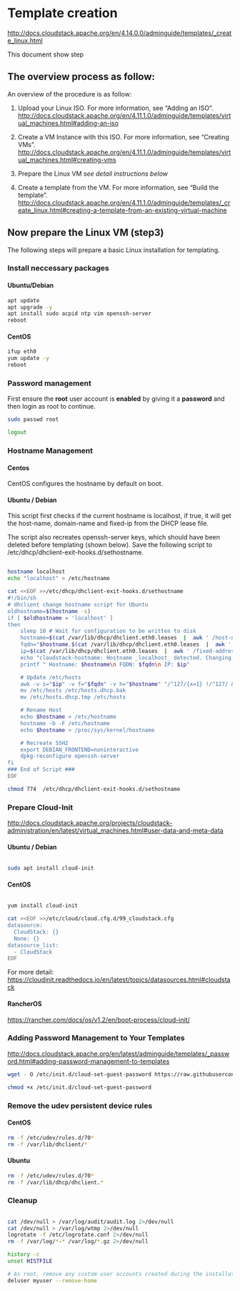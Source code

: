 # Template creation

http://docs.cloudstack.apache.org/en/4.14.0.0/adminguide/templates/_create_linux.html

This document  show step
## The overview process as follow:

An overview of the procedure is as follow:

1. Upload your Linux ISO. 
   For more information, see “Adding an ISO”.
   http://docs.cloudstack.apache.org/en/4.11.1.0/adminguide/templates/virtual_machines.html#adding-an-iso

2. Create a VM Instance with this ISO.
   For more information, see “Creating VMs”.
   http://docs.cloudstack.apache.org/en/4.11.1.0/adminguide/templates/virtual_machines.html#creating-vms

3. Prepare the Linux VM
   *see detail instructions below*

4. Create a template from the VM.
   For more information, see “Build the template”.
   http://docs.cloudstack.apache.org/en/4.11.1.0/adminguide/templates/_create_linux.html#creating-a-template-from-an-existing-virtual-machine


## Now prepare the Linux VM (step3)
The following steps will prepare a basic Linux installation for templating.

### Install neccessary packages

#### Ubuntu/Debian

```bash
apt update
apt upgrade -y
apt install sudo acpid ntp vim openssh-server
reboot

```

#### CentOS

```bash
ifup eth0
yum update -y
reboot

```

### Password management
First ensure the **root** user account is **enabled** by giving it a **password** and then login as root to continue.

```bash
sudo passwd root

logout

```

### Hostname Management

#### Centos
CentOS configures the hostname by default on boot. 

#### Ubuntu / Debian
This script first checks if the current hostname is localhost, if true, it will get the host-name, domain-name and fixed-ip from the DHCP lease file.

The script also recreates openssh-server keys, which should have been deleted before templating (shown below). Save the following script to /etc/dhcp/dhclient-exit-hooks.d/sethostname.

```bash

hostname localhost
echo "localhost" > /etc/hostname

cat <<EOF >>/etc/dhcp/dhclient-exit-hooks.d/sethostname
#!/bin/sh
# dhclient change hostname script for Ubuntu
oldhostname=$(hostname -s)
if [ $oldhostname = 'localhost' ]
then
    sleep 10 # Wait for configuration to be written to disk
    hostname=$(cat /var/lib/dhcp/dhclient.eth0.leases  |  awk ' /host-name/ { host = $3 }  END { printf host } ' | sed     's/[";]//g' )
    fqdn="$hostname.$(cat /var/lib/dhcp/dhclient.eth0.leases  |  awk ' /domain-name/ { domain = $3 }  END { printf     domain } ' | sed 's/[";]//g')"
    ip=$(cat /var/lib/dhcp/dhclient.eth0.leases  |  awk ' /fixed-address/ { lease = $2 }  END { printf lease } ' | sed     's/[";]//g')
    echo "cloudstack-hostname: Hostname _localhost_ detected. Changing hostname and adding hosts."
    printf " Hostname: $hostname\n FQDN: $fqdn\n IP: $ip"

    # Update /etc/hosts
    awk -v i="$ip" -v f="$fqdn" -v h="$hostname" "/^127/{x=1} !/^127/ && x { x=0; print i,f,h; } { print $0; }" /etc/hosts > /etc/hosts.dhcp.tmp
    mv /etc/hosts /etc/hosts.dhcp.bak
    mv /etc/hosts.dhcp.tmp /etc/hosts

    # Rename Host
    echo $hostname > /etc/hostname
    hostname -b -F /etc/hostname
    echo $hostname > /proc/sys/kernel/hostname

    # Recreate SSH2
    export DEBIAN_FRONTEND=noninteractive
    dpkg-reconfigure openssh-server
fi
### End of Script ###
EOF

chmod 774  /etc/dhcp/dhclient-exit-hooks.d/sethostname
```

### Prepare Cloud-Init
http://docs.cloudstack.apache.org/projects/cloudstack-administration/en/latest/virtual_machines.html#user-data-and-meta-data

#### Ubuntu / Debian

```bash

sudo apt install cloud-init

```

#### CentOS

```bash

yum install cloud-init

```

```bash
cat <<EOF >>/etc/cloud/cloud.cfg.d/99_cloudstack.cfg
datasource:
  CloudStack: {}
  None: {}
datasource_list:
  - CloudStack
EOF
```

For more detail: https://cloudinit.readthedocs.io/en/latest/topics/datasources.html#cloudstack

#### RancherOS
https://rancher.com/docs/os/v1.2/en/boot-process/cloud-init/


### Adding Password Management to Your Templates

http://docs.cloudstack.apache.org/en/latest/adminguide/templates/_password.html#adding-password-management-to-templates

```bash
wget - O /etc/init.d/cloud-set-guest-password https://raw.githubusercontent.com/apache/cloudstack/master/setup/bindir/cloud-set-guest-password.in

chmod +x /etc/init.d/cloud-set-guest-password
```

### Remove the udev persistent device rules
#### CentOS

```bash
rm -f /etc/udev/rules.d/70*
rm -f /var/lib/dhclient/*
```

#### Ubuntu
```bash
rm -f /etc/udev/rules.d/70*
rm -f /var/lib/dhcp/dhclient.*
```

### Cleanup
```bash

cat /dev/null > /var/log/audit/audit.log 2>/dev/null
cat /dev/null > /var/log/wtmp 2>/dev/null
logrotate -f /etc/logrotate.conf 2>/dev/null
rm -f /var/log/*-* /var/log/*.gz 2>/dev/null

history -c
unset HISTFILE

# As root, remove any custom user accounts created during the installation process.
deluser myuser --remove-home

```